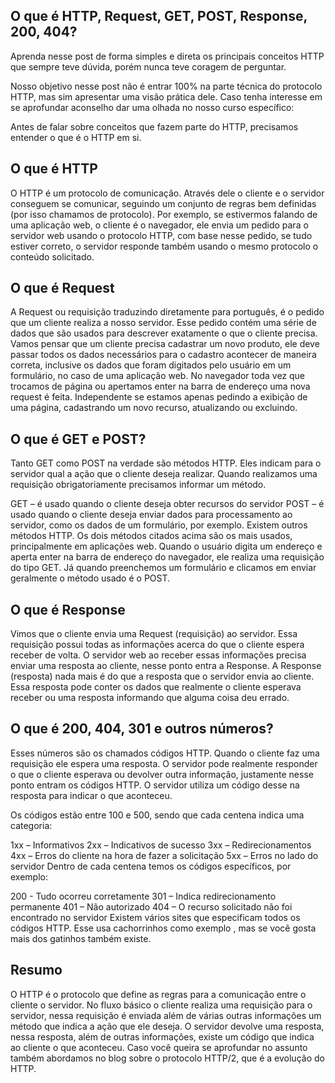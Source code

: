 ## O que é HTTP, Request, GET, POST, Response, 200, 404?

Aprenda nesse post de forma simples e direta os principais conceitos HTTP que sempre teve dúvida, porém nunca teve coragem de perguntar.

Nosso objetivo nesse post não é entrar 100% na parte técnica do protocolo HTTP, mas sim apresentar uma visão prática dele. Caso tenha interesse em se aprofundar aconselho dar uma olhada no nosso curso específico:

Antes de falar sobre conceitos que fazem parte do HTTP, precisamos entender o que é o HTTP em si.

## O que é HTTP

O HTTP é um protocolo de comunicação. Através dele o cliente e o servidor conseguem se comunicar, seguindo um conjunto de regras bem definidas (por isso chamamos de protocolo). Por exemplo, se estivermos falando de uma aplicação web, o cliente é o navegador, ele envia um pedido para o servidor web usando o protocolo HTTP, com base nesse pedido, se tudo estiver correto, o servidor responde também usando o mesmo protocolo o conteúdo solicitado.

## O que é Request

A Request ou requisição traduzindo diretamente para português, é o pedido que um cliente realiza a nosso servidor. Esse pedido contém uma série de dados que são usados para descrever exatamente o que o cliente precisa. Vamos pensar que um cliente precisa cadastrar um novo produto, ele deve passar todos os dados necessários para o cadastro acontecer de maneira correta, inclusive os dados que foram digitados pelo usuário em um formulário, no caso de uma aplicação web. No navegador toda vez que trocamos de página ou apertamos enter na barra de endereço uma nova request é feita. Independente se estamos apenas pedindo a exibição de uma página, cadastrando um novo recurso, atualizando ou excluindo.

## O que é GET e POST?

Tanto GET como POST na verdade são métodos HTTP. Eles indicam para o servidor qual a ação que o cliente deseja realizar. Quando realizamos uma requisição obrigatoriamente precisamos informar um método.

GET – é usado quando o cliente deseja obter recursos do servidor
POST – é usado quando o cliente deseja enviar dados para processamento ao servidor, como os dados de um formulário, por exemplo.
Existem outros métodos HTTP. Os dois métodos citados acima são os mais usados, principalmente em aplicações web. Quando o usuário digita um endereço e aperta enter na barra de endereço do navegador, ele realiza uma requisição do tipo GET. Já quando preenchemos um formulário e clicamos em enviar geralmente o método usado é o POST.

## O que é Response

Vimos que o cliente envia uma Request (requisição) ao servidor. Essa requisição possui todas as informações acerca do que o cliente espera receber de volta. O servidor web ao receber essas informações precisa enviar uma resposta ao cliente, nesse ponto entra a Response. A Response (resposta) nada mais é do que a resposta que o servidor envia ao cliente. Essa resposta pode conter os dados que realmente o cliente esperava receber ou uma resposta informando que alguma coisa deu errado.

## O que é 200, 404, 301 e outros números?

Esses números são os chamados códigos HTTP. Quando o cliente faz uma requisição ele espera uma resposta. O servidor pode realmente responder o que o cliente esperava ou devolver outra informação, justamente nesse ponto entram os códigos HTTP. O servidor utiliza um código desse na resposta para indicar o que aconteceu.

Os códigos estão entre 100 e 500, sendo que cada centena indica uma categoria:

1xx – Informativos
2xx – Indicativos de sucesso
3xx – Redirecionamentos
4xx – Erros do cliente na hora de fazer a solicitação
5xx – Erros no lado do servidor
Dentro de cada centena temos os códigos específicos, por exemplo:

200 - Tudo ocorreu corretamente
301 – Indica redirecionamento permanente
401 – Não autorizado
404 – O recurso solicitado não foi encontrado no servidor
Existem vários sites que especificam todos os códigos HTTP. Esse usa cachorrinhos como exemplo , mas se você gosta mais dos gatinhos também existe.

## Resumo

O HTTP é o protocolo que define as regras para a comunicação entre o cliente o servidor. No fluxo básico o cliente realiza uma requisição para o servidor, nessa requisição é enviada além de várias outras informações um método que indica a ação que ele deseja. O servidor devolve uma resposta, nessa resposta, além de outras informações, existe um código que indica ao cliente o que aconteceu. Caso você queira se aprofundar no assunto também abordamos no blog sobre o protocolo HTTP/2, que é a evolução do HTTP.
